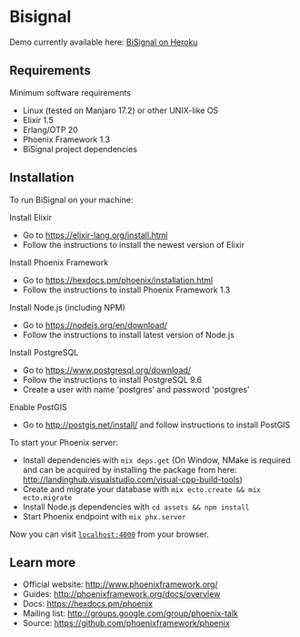 # Bisignal


Demo currently available here: [BiSignal on Heroku](https://powerful-plateau-56504.herokuapp.com/)


## Requirements

Minimum software requirements
  * Linux (tested on Manjaro 17.2) or other UNIX-like OS
  * Elixir 1.5
  * Erlang/OTP 20
  * Phoenix Framework 1.3
  * BiSignal project dependencies

## Installation
To run BiSignal on your machine:

Install Elixir
  * Go to https://elixir-lang.org/install.html
  * Follow the instructions to install the newest version of Elixir

Install Phoenix Framework
  * Go to https://hexdocs.pm/phoenix/installation.html
  * Follow the instructions to install Phoenix Framework 1.3

Install Node.js (including NPM)
  * Go to https://nodejs.org/en/download/
  * Follow the instructions to install latest version of Node.js

Install PostgreSQL
  * Go to https://www.postgresql.org/download/
  * Follow the instructions to install PostgreSQL 9.6
  * Create a user with name 'postgres' and password 'postgres'

Enable PostGIS
  * Go to http://postgis.net/install/ and follow instructions to install PostGIS

To start your Phoenix server:

  * Install dependencies with `mix deps.get` (On Window, NMake is required and can be acquired by installing the package from here: http://landinghub.visualstudio.com/visual-cpp-build-tools)
  * Create and migrate your database with `mix ecto.create && mix ecto.migrate`
  * Install Node.js dependencies with `cd assets && npm install`
  * Start Phoenix endpoint with `mix phx.server`

Now you can visit [`localhost:4000`](http://localhost:4000) from your browser.

## Learn more

  * Official website: http://www.phoenixframework.org/
  * Guides: http://phoenixframework.org/docs/overview
  * Docs: https://hexdocs.pm/phoenix
  * Mailing list: http://groups.google.com/group/phoenix-talk
  * Source: https://github.com/phoenixframework/phoenix
